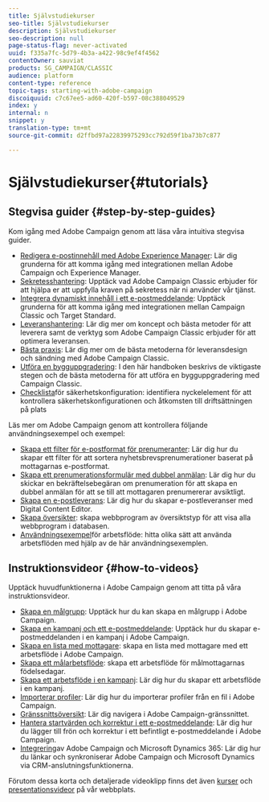 ```yaml
---
title: Självstudiekurser
seo-title: Självstudiekurser
description: Självstudiekurser
seo-description: null
page-status-flag: never-activated
uuid: f335a7fc-5d79-4b3a-a422-98c9ef4f4562
contentOwner: sauviat
products: SG_CAMPAIGN/CLASSIC
audience: platform
content-type: reference
topic-tags: starting-with-adobe-campaign
discoiquuid: c7c67ee5-ad60-420f-b597-08c388049529
index: y
internal: n
snippet: y
translation-type: tm+mt
source-git-commit: d2ffbd97a22839975293cc792d59f1ba73b7c877

---
```



# Självstudiekurser{#tutorials}

## Stegvisa guider {#step-by-step-guides}

Kom igång med Adobe Campaign genom att läsa våra intuitiva stegvisa guider.

* [Redigera e-postinnehåll med Adobe Experience Manager](https://docs.campaign.adobe.com/doc/AC/getting_started/EN/aem.html): Lär dig grunderna för att komma igång med integrationen mellan Adobe Campaign och Experience Manager.
* [Sekretesshantering](https://helpx.adobe.com/campaign/kb/acc-privacy.html): Upptäck vad Adobe Campaign Classic erbjuder för att hjälpa er att uppfylla kraven på sekretess när ni använder vår tjänst.
* [Integrera dynamiskt innehåll i ett e-postmeddelande](https://docs.campaign.adobe.com/doc/AC/getting_started/EN/target.html): Upptäck grunderna för att komma igång med integrationen mellan Campaign Classic och Target Standard.
* [Leveranshantering](https://docs.campaign.adobe.com/doc/AC/getting_started/EN/deliverability.html): Lär dig mer om koncept och bästa metoder för att leverera samt de verktyg som Adobe Campaign Classic erbjuder för att optimera leveransen.
* [Bästa praxis](https://docs.campaign.adobe.com/doc/AC/getting_started/EN/deliveryBestPractices.html): Lär dig mer om de bästa metoderna för leveransdesign och sändning med Adobe Campaign Classic.
* [Utföra en bygguppgradering](https://docs.campaign.adobe.com/doc/AC/getting_started/EN/buildUpgrade.html): I den här handboken beskrivs de viktigaste stegen och de bästa metoderna för att utföra en bygguppgradering med Campaign Classic.
* [Checklista](https://docs.campaign.adobe.com/doc/AC/getting_started/EN/security.html)för säkerhetskonfiguration: identifiera nyckelelement för att kontrollera säkerhetskonfigurationen och åtkomsten till driftsättningen på plats

Läs mer om Adobe Campaign genom att kontrollera följande användningsexempel och exempel:

* [Skapa ett filter för e-postformat för prenumeranter](../../platform/using/use-case.md#creating-a-filter-on-the-email-format-of-subscribers): Lär dig hur du skapar ett filter för att sortera nyhetsbrevsprenumerationer baserat på mottagarnas e-postformat.
* [Skapa ett prenumerationsformulär med dubbel anmälan](../../web/using/use-cases--web-forms.md#create-a-subscription--form-with-double-opt-in): Lär dig hur du skickar en bekräftelsebegäran om prenumeration för att skapa en dubbel anmälan för att se till att mottagaren prenumererar avsiktligt.
* [Skapa en e-postleverans](../../web/using/use-case--creating-an-email-delivery.md): Lär dig hur du skapar e-postleveranser med Digital Content Editor.
* [Skapa översikter](../../web/using/use-cases--creating-overviews.md): skapa webbprogram av översiktstyp för att visa alla webbprogram i databasen.
* [Användningsexempel](../../workflow/using/using-the-local-approval-activity.md)för arbetsflöde: hitta olika sätt att använda arbetsflöden med hjälp av de här användningsexemplen.

## Instruktionsvideor {#how-to-videos}

Upptäck huvudfunktionerna i Adobe Campaign genom att titta på våra instruktionsvideor.

* [Skapa en målgrupp](https://docs.adobe.com/content/help/en/campaign-learn/campaign-classic-tutorials/getting-started/creating-a-list-of-recipients.html): Upptäck hur du kan skapa en målgrupp i Adobe Campaign.
* [Skapa en kampanj och ett e-postmeddelande](https://docs.adobe.com/content/help/en/campaign-learn/campaign-classic-tutorials/getting-started/creating-a-campaign-and-an-email.html): Upptäck hur du skapar e-postmeddelanden i en kampanj i Adobe Campaign.
* [Skapa en lista med mottagare](https://docs.adobe.com/content/help/en/campaign-learn/campaign-classic-tutorials/getting-started/creating-a-list-of-recipients.html): skapa en lista med mottagare med ett arbetsflöde i Adobe Campaign.
* [Skapa ett målarbetsflöde](https://docs.adobe.com/content/help/en/campaign-learn/campaign-classic-tutorials/getting-started/creating-a-targeting-workflow.html): skapa ett arbetsflöde för målmottagarnas födelsedagar.
* [Skapa ett arbetsflöde i en kampanj](https://docs.adobe.com/content/help/en/campaign-learn/campaign-classic-tutorials/getting-started/creating-a-workflow.html): Lär dig hur du skapar ett arbetsflöde i en kampanj.
* [Importerar profiler](https://docs.adobe.com/content/help/en/campaign-learn/campaign-classic-tutorials/getting-started/importing-profiles.html): Lär dig hur du importerar profiler från en fil i Adobe Campaign.
* [Gränssnittsöversikt](https://docs.adobe.com/content/help/en/campaign-learn/campaign-classic-tutorials/getting-started/interface-overview.html): Lär dig navigera i Adobe Campaign-gränssnittet.
* [Hantera startvärden och korrektur i ett e-postmeddelande](https://docs.adobe.com/content/help/en/campaign-learn/campaign-classic-tutorials/getting-started/managing-seed-and-proofs.html): Lär dig hur du lägger till frön och korrektur i ett befintligt e-postmeddelande i Adobe Campaign.
* [Integrering](https://docs.adobe.com/content/help/en/campaign-learn/campaign-classic-tutorials/integrating/dynamics365-integration.html)av Adobe Campaign och Microsoft Dynamics 365: Lär dig hur du länkar och synkroniserar Adobe Campaign och Microsoft Dynamics via CRM-anslutningsfunktionerna.

Förutom dessa korta och detaljerade videoklipp finns det även [kurser](https://training.adobe.com/training/courses.html) och [presentationsvideor](https://www.adobe.com/training/video.html) på vår webbplats.
